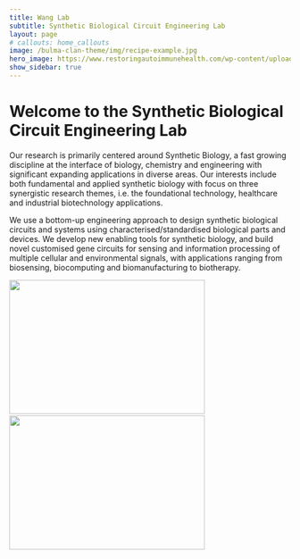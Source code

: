```yaml
---
title: Wang Lab
subtitle: Synthetic Biological Circuit Engineering Lab
layout: page
# callouts: home_callouts
image: /bulma-clan-theme/img/recipe-example.jpg
hero_image: https://www.restoringautoimmunehealth.com/wp-content/uploads/2019/01/DNA-image-1080x640.jpg
show_sidebar: true
---
```


# Welcome to the Synthetic Biological Circuit Engineering Lab

Our research is primarily centered around Synthetic Biology, a fast growing discipline at the interface of biology, chemistry and engineering with significant expanding applications in diverse areas. Our interests include both fundamental and applied synthetic biology with focus on three synergistic research themes, i.e. the foundational technology, healthcare and industrial biotechnology applications. 

We use a bottom-up engineering approach to design synthetic biological circuits and systems using characterised/standardised biological parts and devices. We develop new enabling tools for synthetic biology, and build novel customised gene circuits for sensing and information processing of multiple cellular and environmental signals, with applications ranging from biosensing, biocomputing and biomanufacturing to biotherapy. 

<p><img alt="" src="https://wang.bio.ed.ac.uk/wang/sites/sbsweb2.bio.ed.ac.uk.wang/files/Wang%20Lab%20research%20profile_Nov2017.png" style="height:240px; width:350px">&nbsp; &nbsp; &nbsp; &nbsp; &nbsp; &nbsp; &nbsp;&nbsp;<img alt="" src="https://wang.bio.ed.ac.uk/wang/sites/sbsweb2.bio.ed.ac.uk.wang/files/labweb%201.jpg" style="height:240px; width:350px"></p>
